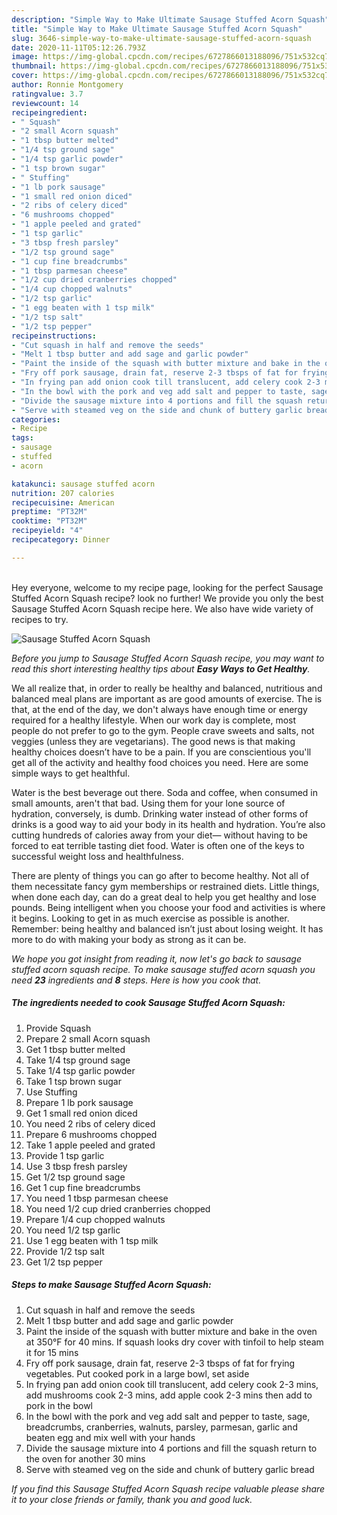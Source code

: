 ```yaml
---
description: "Simple Way to Make Ultimate Sausage Stuffed Acorn Squash"
title: "Simple Way to Make Ultimate Sausage Stuffed Acorn Squash"
slug: 3646-simple-way-to-make-ultimate-sausage-stuffed-acorn-squash
date: 2020-11-11T05:12:26.793Z
image: https://img-global.cpcdn.com/recipes/6727866013188096/751x532cq70/sausage-stuffed-acorn-squash-recipe-main-photo.jpg
thumbnail: https://img-global.cpcdn.com/recipes/6727866013188096/751x532cq70/sausage-stuffed-acorn-squash-recipe-main-photo.jpg
cover: https://img-global.cpcdn.com/recipes/6727866013188096/751x532cq70/sausage-stuffed-acorn-squash-recipe-main-photo.jpg
author: Ronnie Montgomery
ratingvalue: 3.7
reviewcount: 14
recipeingredient:
- " Squash"
- "2 small Acorn squash"
- "1 tbsp butter melted"
- "1/4 tsp ground sage"
- "1/4 tsp garlic powder"
- "1 tsp brown sugar"
- " Stuffing"
- "1 lb pork sausage"
- "1 small red onion diced"
- "2 ribs of celery diced"
- "6 mushrooms chopped"
- "1 apple peeled and grated"
- "1 tsp garlic"
- "3 tbsp fresh parsley"
- "1/2 tsp ground sage"
- "1 cup fine breadcrumbs"
- "1 tbsp parmesan cheese"
- "1/2 cup dried cranberries chopped"
- "1/4 cup chopped walnuts"
- "1/2 tsp garlic"
- "1 egg beaten with 1 tsp milk"
- "1/2 tsp salt"
- "1/2 tsp pepper"
recipeinstructions:
- "Cut squash in half and remove the seeds"
- "Melt 1 tbsp butter and add sage and garlic powder"
- "Paint the inside of the squash with butter mixture and bake in the oven at 350°F for 40 mins. If squash looks dry cover with tinfoil to help steam it for 15 mins"
- "Fry off pork sausage, drain fat, reserve 2-3 tbsps of fat for frying vegetables. Put cooked pork in a large bowl, set aside"
- "In frying pan add onion cook till translucent, add celery cook 2-3 mins, add mushrooms cook 2-3 mins, add apple cook 2-3 mins then add to pork in the bowl"
- "In the bowl with the pork and veg add salt and pepper to taste, sage, breadcrumbs, cranberries, walnuts, parsley, parmesan, garlic and beaten egg and mix well with your hands"
- "Divide the sausage mixture into 4 portions and fill the squash return to the oven for another 30 mins"
- "Serve with steamed veg on the side and chunk of buttery garlic bread"
categories:
- Recipe
tags:
- sausage
- stuffed
- acorn

katakunci: sausage stuffed acorn 
nutrition: 207 calories
recipecuisine: American
preptime: "PT32M"
cooktime: "PT32M"
recipeyield: "4"
recipecategory: Dinner

---
```

<br>
Hey everyone, welcome to my recipe page, looking for the perfect Sausage Stuffed Acorn Squash recipe? look no further! We provide you only the best Sausage Stuffed Acorn Squash recipe here. We also have wide variety of recipes to try.
<br>


![Sausage Stuffed Acorn Squash](https://img-global.cpcdn.com/recipes/6727866013188096/751x532cq70/sausage-stuffed-acorn-squash-recipe-main-photo.jpg)

<i>Before you jump to Sausage Stuffed Acorn Squash recipe, you may want to read this short interesting healthy tips about <strong>Easy Ways to Get Healthy</strong>.</i>

We all realize that, in order to really be healthy and balanced, nutritious and balanced meal plans are important as are good amounts of exercise. The  is that, at the end of the day, we don't always have enough time or energy required for a healthy lifestyle. When our work day is complete, most people do not prefer to go to the gym. People crave sweets and salts, not veggies (unless they are vegetarians). The good news is that making healthy choices doesn’t have to be a pain. If you are conscientious you'll get all of the activity and healthy food choices you need. Here are some simple ways to get healthful.

Water is the best beverage out there. Soda and coffee, when consumed in small amounts, aren't that bad. Using them for your lone source of hydration, conversely, is dumb. Drinking water instead of other forms of drinks is a good way to aid your body in its health and hydration. You’re also cutting hundreds of calories away from your diet— without having to be forced to eat terrible tasting diet food. Water is often one of the keys to successful weight loss and healthfulness.

There are plenty of things you can go after to become healthy. Not all of them necessitate fancy gym memberships or restrained diets. Little things, when done each day, can do a great deal to help you get healthy and lose pounds. Being intelligent when you choose your food and activities is where it begins. Looking to get in as much exercise as possible is another. Remember: being healthy and balanced isn’t just about losing weight. It has more to do with making your body as strong as it can be. 


<i>We hope you got insight from reading it, now let's go back to sausage stuffed acorn squash recipe. To make sausage stuffed acorn squash you need <strong>23</strong> ingredients and <strong>8</strong> steps. Here is how you cook that.
</i>

##### The ingredients needed to cook Sausage Stuffed Acorn Squash:

1. Provide  Squash
1. Prepare 2 small Acorn squash
1. Get 1 tbsp butter melted
1. Take 1/4 tsp ground sage
1. Take 1/4 tsp garlic powder
1. Take 1 tsp brown sugar
1. Use  Stuffing
1. Prepare 1 lb pork sausage
1. Get 1 small red onion diced
1. You need 2 ribs of celery diced
1. Prepare 6 mushrooms chopped
1. Take 1 apple peeled and grated
1. Provide 1 tsp garlic
1. Use 3 tbsp fresh parsley
1. Get 1/2 tsp ground sage
1. Get 1 cup fine breadcrumbs
1. You need 1 tbsp parmesan cheese
1. You need 1/2 cup dried cranberries chopped
1. Prepare 1/4 cup chopped walnuts
1. You need 1/2 tsp garlic
1. Use 1 egg beaten with 1 tsp milk
1. Provide 1/2 tsp salt
1. Get 1/2 tsp pepper


##### Steps to make Sausage Stuffed Acorn Squash:

1. Cut squash in half and remove the seeds
1. Melt 1 tbsp butter and add sage and garlic powder
1. Paint the inside of the squash with butter mixture and bake in the oven at 350°F for 40 mins. If squash looks dry cover with tinfoil to help steam it for 15 mins
1. Fry off pork sausage, drain fat, reserve 2-3 tbsps of fat for frying vegetables. Put cooked pork in a large bowl, set aside
1. In frying pan add onion cook till translucent, add celery cook 2-3 mins, add mushrooms cook 2-3 mins, add apple cook 2-3 mins then add to pork in the bowl
1. In the bowl with the pork and veg add salt and pepper to taste, sage, breadcrumbs, cranberries, walnuts, parsley, parmesan, garlic and beaten egg and mix well with your hands
1. Divide the sausage mixture into 4 portions and fill the squash return to the oven for another 30 mins
1. Serve with steamed veg on the side and chunk of buttery garlic bread


<i>If you find this Sausage Stuffed Acorn Squash recipe valuable please share it to your close friends or family, thank you and good luck.</i>
